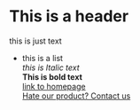 # This is a header
this is just text
- this is a list  
_this is Italic text_  
**This is bold text**  
[link to homepage](https://zesty-lemon.github.io/testWebsite/)  
[Hate our product? Contact us](https://zesty-lemon.github.io/testWebsite/contactus)
